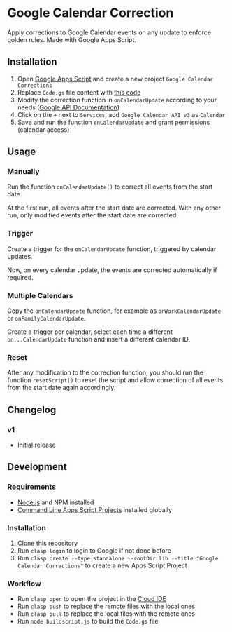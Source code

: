 # Google Calendar Correction

Apply corrections to Google Calendar events on any update to enforce golden rules. Made with Google Apps Script.

## Installation

1. Open [Google Apps Script](https://script.google.com/) and create a new project `Google Calendar Corrections`
2. Replace `Code.gs` file content with [this code](Code.gs)
3. Modify the correction function in `onCalendarUpdate` according to your needs ([Google API Documentation](https://developers.google.com/calendar/api/v3/reference/events))
4. Click on the `+` next to `Services`, add `Google Calendar API v3` as `Calendar`
5. Save and run the function `onCalendarUpdate` and grant permissions (calendar access)

## Usage

### Manually

Run the function `onCalendarUpdate()` to correct all events from the start date.

At the first run, all events after the start date are corrected. With any other run, only modified events after the start date are corrected.

### Trigger

Create a trigger for the `onCalendarUpdate` function, triggered by calendar updates.

Now, on every calendar update, the events are corrected automatically if required.

### Multiple Calendars

Copy the `onCalendarUpdate` function, for example as `onWorkCalendarUpdate` or `onFamilyCalendarUpdate`.

Create a trigger per calendar, select each time a different `on...CalendarUpdate` function and insert a different calendar ID.

### Reset

After any modification to the correction function, you should run the function `resetScript()` to reset the script and allow correction of all events from the start date again accordingly.

## Changelog

### v1

- Initial release

## Development

### Requirements

* [Node.js](https://nodejs.org/) and NPM installed
* [Command Line Apps Script Projects](https://github.com/google/clasp) installed globally

### Installation

1. Clone this repository
2. Run `clasp login` to login to Google if not done before
3. Run `clasp create --type standalone --rootDir lib --title "Google Calendar Corrections"` to create a new Apps Script Project

### Workflow

* Run `clasp open` to open the project in the [Cloud IDE](https://script.google.com/)
* Run `clasp push` to replace the remote files with the local ones
* Run `clasp pull` to replace the local files with the remote ones
* Run `node buildscript.js` to build the `Code.gs` file
